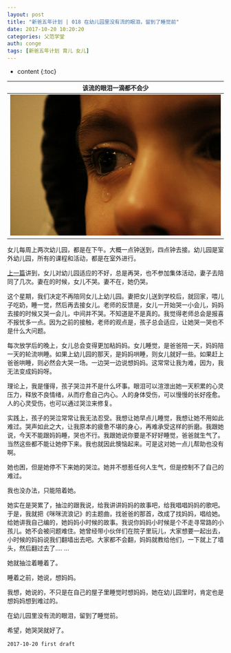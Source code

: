 ```yaml
---
layout: post
title: "新爸五年计划 | 018 在幼儿园里没有流的眼泪，留到了睡觉前"
date: 2017-10-20 10:20:20
categories: 父范学堂
auth: conge
tags: [新爸五年计划 育儿 女儿]
---
```

* content
{:toc}


|该流的眼泪一滴都不会少|
|:----:|
|![该流的眼泪一滴都不会少](/assets/images/父范学堂/118382-c882fdc213c521d9.png)|

女儿每周上两次幼儿园，都是在下午。大概一点钟送到，四点钟去接。幼儿园是室外幼儿园，所有的课程和活动，都是在室外进行。

[上一篇](http://www.jianshu.com/p/4e541b95f030)讲到，女儿对幼儿园适应的不好，总是再哭，也不参加集体活动，妻子去陪同了几次。妻在的时候，女儿不哭。妻不在，她仍哭。

这个星期，我们决定不再陪同女儿上幼儿园。妻把女儿送到学校后，就回家，喂儿子吃奶，睡一觉，然后再去接女儿。老师的反馈是，女儿一开始哭一小会儿，妈妈去接的时候又哭一会儿，中间并不哭。不知道是不是真的。我觉得老师总会是报喜不报忧多一点。因为之前的接触，老师的观点是，孩子总会适应，让她哭一哭也不是什么大问题。





每次放学后的晚上，女儿总会变得更加粘妈妈。女儿睡觉，是爸爸陪一天，妈妈陪一天的轮流哄睡。如果上幼儿园的那天，是妈妈哄睡，则女儿就好一些。如果赶上爸爸哄睡，则必然会大哭一场。一边哭一边说想妈妈。这常常让我为难，因为，我无法变成妈妈呀。

理论上，我是懂得，孩子哭泣并不是什么坏事。眼泪可以渲泄出她一天积累的心灵压力，释放不良情绪，从而疗愈自己内心。人的身体受伤，可以慢慢的长好痊愈。人的心灵受伤，也可以通过哭泣来修复。

实践上，孩子的哭泣常常让我无法忍受。我想让她早点儿睡觉，我想让她不用如此难过。哭声如此之大，让我原本的疲惫不堪的身心，再难承受这样的折磨。我跟她说，今天不能跟妈妈睡，哭也不行。我跟她说你要是不好好睡觉，爸爸就生气了。当然这些都不能让她停下来。我也就因此懊恼起来。可是这对她一点儿帮助也没有啊。

她也困，但是她停不下来她的哭泣。她并不想惹任何人生气，但是控制不了自己的难过。

我也没办法，只能陪着她。

她实在是哭累了，抽泣的跟我说，给我讲讲妈妈的故事吧，给我唱唱妈妈的歌吧。于是，我就把《咪咪流浪记》的主题曲，找爸爸的那首，改成了找妈妈，唱给她。给她讲我自己编的，她妈妈小时候的故事。我说你妈妈小时候是个不走寻常路的小孩儿。她不会被问题难住。她曾经带小伙伴们在院子里玩儿，大家想要一起出去，小时候的妈妈说我们翻墙出去吧。大家都不会翻，妈妈就教给他们，一下就上了墙头，然后翻过去了.... ...

她就抽泣着睡着了。

睡着之前，她说，想妈妈。

我想，她说的，不只是在自己的屋子里睡觉时想妈妈，她在幼儿园里时，肯定也是想妈妈想到难过的。

在幼儿园里没有流的眼泪，留到了睡觉前。

希望，她哭哭就好了。

```
2017-10-20 first draft
```
